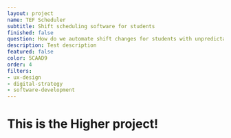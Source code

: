 ```yaml
---
layout: project
name: TEF Scheduler
subtitle: Shift scheduling software for students
finished: false
question: How do we automate shift changes for students with unpredictable schedules?
description: Test description
featured: false
color: 5CAAD9
order: 4
filters:
- ux-design
- digital-strategy
- software-development
---
```


<h1>This is the Higher project!</h1>